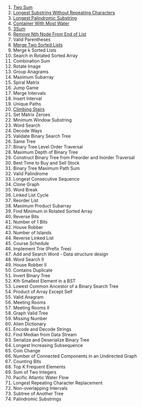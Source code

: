1. [Two Sum](./../arrays/two_sum.md)
2. [Longest Substring Without Repeating Characters](./../arrays/two_pointer/longest_substring_without_repeating_characters.md)
3. [Longest Palindromic Substring](./../dynamic_programming/palindromic_string/longest_palindromic_substring.md)
4. [Container With Most Water](./../arrays/two_pointer/container_with_most_water.md)
5. [3Sum](../arrays/two_pointer/3_sum.md)
6. [Remove Nth Node From End of List](./../singly_linked_list/remove_nth_node_from_end_of_list.md)
7. Valid Parentheses
8. [Merge Two Sorted Lists](../singly_linked_list/merge_two_sorted_lists.md)
9. Merge k Sorted Lists
10. Search in Rotated Sorted Array
11. Combination Sum
12. Rotate Image
13. Group Anagrams
14. Maximum Subarray
15. Spiral Matrix
16. Jump Game
17. Merge Intervals
18. Insert Interval
19. Unique Paths
20. [Climbing Stairs](../dynamic_programming/climbing_stairs.md)
21. Set Matrix Zeroes
22. Minimum Window Substring
23. Word Search
24. Decode Ways
25. Validate Binary Search Tree
26. Same Tree
27. Binary Tree Level Order Traversal
28. Maximum Depth of Binary Tree
29. Construct Binary Tree from Preorder and Inorder Traversal
30. Best Time to Buy and Sell Stock
31. Binary Tree Maximum Path Sum
32. Valid Palindrome
33. Longest Consecutive Sequence
34. Clone Graph
35. Word Break
36. Linked List Cycle
37. Reorder List
38. Maximum Product Subarray
39. Find Minimum in Rotated Sorted Array
40. Reverse Bits
41. Number of 1 Bits
42. House Robber
43. Number of Islands
44. Reverse Linked List
45. Course Schedule
46. Implement Trie (Prefix Tree)
47. Add and Search Word - Data structure design
48. Word Search II
49. House Robber II
50. Contains Duplicate
51. Invert Binary Tree
52. Kth Smallest Element in a BST
53. Lowest Common Ancestor of a Binary Search Tree
54. Product of Array Except Self
55. Valid Anagram
56. Meeting Rooms
57. Meeting Rooms II
58. Graph Valid Tree
59. Missing Number
60. Alien Dictionary
61. Encode and Decode Strings
62. Find Median from Data Stream
63. Serialize and Deserialize Binary Tree
64. Longest Increasing Subsequence
65. Coin Change
66. Number of Connected Components in an Undirected Graph
67. Counting Bits
68. Top K Frequent Elements
69. Sum of Two Integers
70. Pacific Atlantic Water Flow
71. Longest Repeating Character Replacement
72. Non-overlapping Intervals
73. Subtree of Another Tree
74. Palindromic Substrings